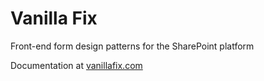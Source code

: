 # Vanilla Fix

Front-end form design patterns for the SharePoint platform

Documentation at [vanillafix.com](http://vanillafix.com)
